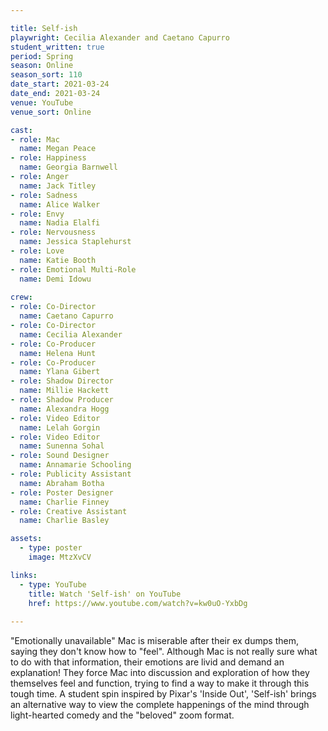 ```yaml
---

title: Self-ish
playwright: Cecilia Alexander and Caetano Capurro
student_written: true
period: Spring
season: Online
season_sort: 110
date_start: 2021-03-24
date_end: 2021-03-24
venue: YouTube 
venue_sort: Online 

cast:
- role: Mac
  name: Megan Peace
- role: Happiness
  name: Georgia Barnwell
- role: Anger
  name: Jack Titley
- role: Sadness 
  name: Alice Walker
- role: Envy 
  name: Nadia Elalfi
- role: Nervousness
  name: Jessica Staplehurst
- role: Love
  name: Katie Booth
- role: Emotional Multi-Role
  name: Demi Idowu
  
crew: 
- role: Co-Director
  name: Caetano Capurro
- role: Co-Director 
  name: Cecilia Alexander
- role: Co-Producer
  name: Helena Hunt
- role: Co-Producer
  name: Ylana Gibert
- role: Shadow Director
  name: Millie Hackett
- role: Shadow Producer
  name: Alexandra Hogg
- role: Video Editor
  name: Lelah Gorgin
- role: Video Editor 
  name: Sunenna Sohal
- role: Sound Designer
  name: Annamarie Schooling
- role: Publicity Assistant 
  name: Abraham Botha
- role: Poster Designer
  name: Charlie Finney
- role: Creative Assistant
  name: Charlie Basley

assets:
  - type: poster
    image: MtzXvCV

links: 
  - type: YouTube 
    title: Watch 'Self-ish' on YouTube
    href: https://www.youtube.com/watch?v=kw0uO-YxbDg
    
---
```

"Emotionally unavailable" Mac is miserable after their ex dumps them, saying they don't know how to "feel". Although Mac is not really sure what to do with that information, their emotions are livid and demand an explanation! They force Mac into discussion and exploration of how they themselves feel and function, trying to find a way to make it through this tough time. A student spin inspired by Pixar's 'Inside Out', 'Self-ish' brings an alternative way to view the complete happenings of the mind through light-hearted comedy and the "beloved" zoom format.
